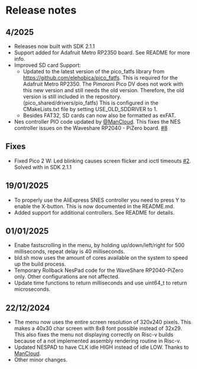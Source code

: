 # Release notes

## 4/2025

- Releases now built with SDK 2.1.1
- Support added for Adafruit Metro RP2350 board. See README for more info.
- Improved SD card Support:
    - Updated to the latest version of the pico_fatfs library from https://github.com/elehobica/pico_fatfs. This is required for the Adafruit Metro RP2350. The Pimoroni Pico DV does not work with this new version and still needs the old version. Therefore, the old version is still included in the repository. (pico_shared/drivers/pio_fatfs) 
    This is configured in the CMakeLists.txt file by setting USE_OLD_SDDRIVER to 1.
    - Besides FAT32, SD cards can now also be formatted as exFAT.
- Nes controller PIO code updated by [@ManCloud](https://github.com/ManCloud). This fixes the NES controller issues on the Waveshare RP2040 - PiZero board. [#8](https://github.com/fhoedemakers/pico_shared/issues/8)

## Fixes
- Fixed Pico 2 W: Led blinking causes screen flicker and ioctl timeouts [#2](https://github.com/fhoedemakers/pico_shared/issues/2). Solved with in SDK 2.1.1

## 19/01/2025

- To properly use the AliExpress SNES controller you need to press Y to enable the X-button. This is now documented in the README.md.
- Added support for additional controllers. See README for details.

## 01/01/2025

- Enabe fastscrolling in the menu, by holding up/down/left/right for 500 milliseconds, repeat delay is 40 milliseconds.
- bld.sh mow uses the amount of cores available on the system to speed up the build process.
- Temporary Rollback NesPad code for the WaveShare RP2040-PiZero only. Other configurations are not affected.
- Update time functions to return milliseconds and use uint64_t to return microseconds.

## 22/12/2024

- The menu now uses the entire screen resolution of 320x240 pixels. This makes a 40x30 char screen with 8x8 font possible instead of 32x29. This also fixes the menu not displaying correctly on Risc-v builds because of a not implemented assembly rendering routine in Risc-v.
- Updated NESPAD to have CLK idle HIGH instead of idle LOW. Thanks to [ManCloud](https://github.com/ManCloud). 
- Other minor changes.
